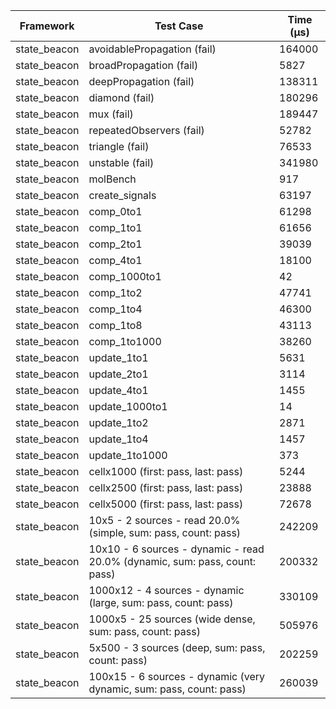 | Framework | Test Case | Time (μs) |
| --- | --- | --- |
| state_beacon | avoidablePropagation (fail) | 164000 |
| state_beacon | broadPropagation (fail) | 5827 |
| state_beacon | deepPropagation (fail) | 138311 |
| state_beacon | diamond (fail) | 180296 |
| state_beacon | mux (fail) | 189447 |
| state_beacon | repeatedObservers (fail) | 52782 |
| state_beacon | triangle (fail) | 76533 |
| state_beacon | unstable (fail) | 341980 |
| state_beacon | molBench | 917 |
| state_beacon | create_signals | 63197 |
| state_beacon | comp_0to1 | 61298 |
| state_beacon | comp_1to1 | 61656 |
| state_beacon | comp_2to1 | 39039 |
| state_beacon | comp_4to1 | 18100 |
| state_beacon | comp_1000to1 | 42 |
| state_beacon | comp_1to2 | 47741 |
| state_beacon | comp_1to4 | 46300 |
| state_beacon | comp_1to8 | 43113 |
| state_beacon | comp_1to1000 | 38260 |
| state_beacon | update_1to1 | 5631 |
| state_beacon | update_2to1 | 3114 |
| state_beacon | update_4to1 | 1455 |
| state_beacon | update_1000to1 | 14 |
| state_beacon | update_1to2 | 2871 |
| state_beacon | update_1to4 | 1457 |
| state_beacon | update_1to1000 | 373 |
| state_beacon | cellx1000 (first: pass, last: pass) | 5244 |
| state_beacon | cellx2500 (first: pass, last: pass) | 23888 |
| state_beacon | cellx5000 (first: pass, last: pass) | 72678 |
| state_beacon | 10x5 - 2 sources - read 20.0% (simple, sum: pass, count: pass) | 242209 |
| state_beacon | 10x10 - 6 sources - dynamic - read 20.0% (dynamic, sum: pass, count: pass) | 200332 |
| state_beacon | 1000x12 - 4 sources - dynamic (large, sum: pass, count: pass) | 330109 |
| state_beacon | 1000x5 - 25 sources (wide dense, sum: pass, count: pass) | 505976 |
| state_beacon | 5x500 - 3 sources (deep, sum: pass, count: pass) | 202259 |
| state_beacon | 100x15 - 6 sources - dynamic (very dynamic, sum: pass, count: pass) | 260039 |
